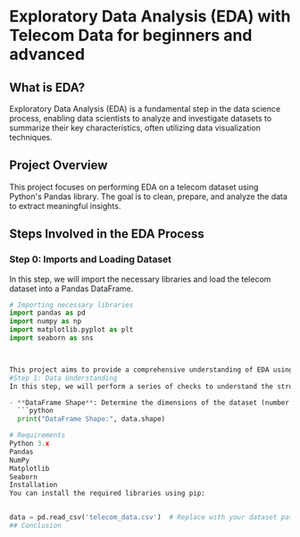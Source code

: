 # Exploratory Data Analysis (EDA) with Telecom Data for beginners and  advanced

## What is EDA?
Exploratory Data Analysis (EDA) is a fundamental step in the data science process, enabling data scientists to analyze and investigate datasets to summarize their key characteristics, often utilizing data visualization techniques.

## Project Overview
This project focuses on performing EDA on a telecom dataset using Python's Pandas library. The goal is to clean, prepare, and analyze the data to extract meaningful insights.

## Steps Involved in the EDA Process

### Step 0: Imports and Loading Dataset
In this step, we will import the necessary libraries and load the telecom dataset into a Pandas DataFrame.

```python
# Importing necessary libraries
import pandas as pd
import numpy as np
import matplotlib.pyplot as plt
import seaborn as sns



This project aims to provide a comprehensive understanding of EDA using telecom data. By following the outlined steps, you will gain insights into data cleaning, preparation, and analysis, setting a strong foundation for further data analysis and modeling.
#Step 1: Data Understanding
In this step, we will perform a series of checks to understand the structure and content of the telecom dataset:

- **DataFrame Shape**: Determine the dimensions of the dataset (number of rows and columns).
  ```python
  print("DataFrame Shape:", data.shape)

# Requirements
Python 3.x
Pandas
NumPy
Matplotlib
Seaborn
Installation
You can install the required libraries using pip:


data = pd.read_csv('telecom_data.csv')  # Replace with your dataset path
## Conclusion
